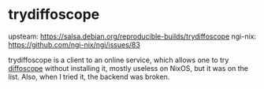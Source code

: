 # trydiffoscope

upsteam: https://salsa.debian.org/reproducible-builds/trydiffoscope
ngi-nix: https://github.com/ngi-nix/ngi/issues/83

trydiffoscope is a client to an online service, which allows one to try [diffoscope](https://diffoscope.org/) without installing it, mostly useless on NixOS, but it was on the list. Also, when I tried it, the backend was broken.
